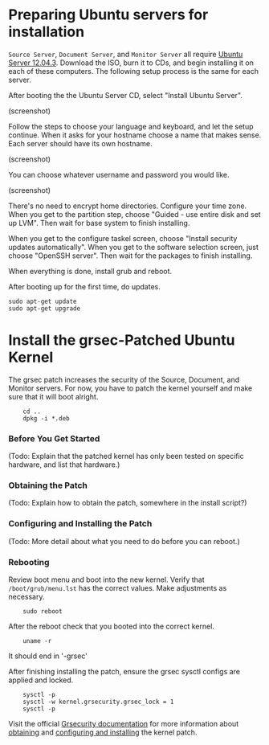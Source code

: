 Preparing Ubuntu servers for installation
=========================================

`Source Server`, `Document Server`, and `Monitor Server` all require [Ubuntu Server 12.04.3](http://www.ubuntu.com/download/server). Download the ISO, burn it to CDs, and begin installing it on each of these computers. The following setup process is the same for each server.

After booting the the Ubuntu Server CD, select "Install Ubuntu Server".

(screenshot)

Follow the steps to choose your language and keyboard, and let the setup continue. When it asks for your hostname choose a name that makes sense. Each server should have its own hostname.

(screenshot)

You can choose whatever username and password you would like.

(screenshot)

There's no need to encrypt home directories. Configure your time zone. When you get to the partition step, choose "Guided - use entire disk and set up LVM". Then wait for base system to finish installing. 

When you get to the configure taskel screen, choose "Install security updates automatically". When you get to the software selection screen, just choose "OpenSSH server". Then wait for the packages to finish installing.

When everything is done, install grub and reboot.

After booting up for the first time, do updates.

    sudo apt-get update
    sudo apt-get upgrade

Install the grsec-Patched Ubuntu Kernel
=======================================

The grsec patch increases the security of the Source, Document, and Monitor servers. For now, you have to patch the kernel yourself and make sure that it will boot alright.

        cd ..  
        dpkg -i *.deb  

### Before You Get Started

(Todo: Explain that the patched kernel has only been tested on specific hardware, and list that hardware.)
        
### Obtaining the Patch

(Todo: Explain how to obtain the patch, somewhere in the install script?)

### Configuring and Installing the Patch

(Todo: More detail about what you need to do before you can reboot.)

### Rebooting

Review boot menu and boot into the new kernel. Verify that `/boot/grub/menu.lst` has the correct values. Make adjustments as necessary.

        sudo reboot 

After the reboot check that you booted into the correct kernel.   

        uname -r  

It should end in '-grsec'  

After finishing installing the patch, ensure the grsec sysctl configs are applied and locked.

        sysctl -p  
        sysctl -w kernel.grsecurity.grsec_lock = 1  
        sysctl -p 
        
Visit the official [Grsecurity documentation](http://en.wikibooks.org/wiki/Grsecurity) for more information about [obtaining](http://en.wikibooks.org/wiki/Grsecurity/Obtaining_grsecurity) and [configuring and installing](http://en.wikibooks.org/wiki/Grsecurity/Configuring_and_Installing_grsecurity) the kernel patch.
